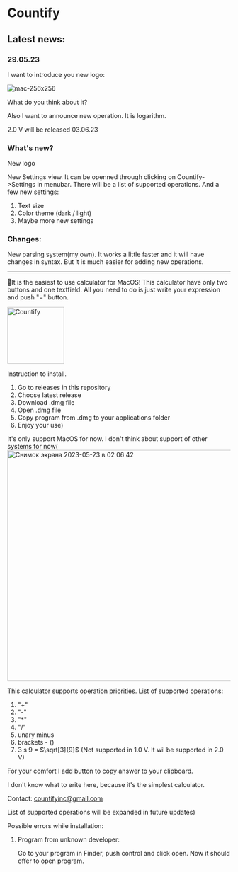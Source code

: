 # Countify

## Latest news:
### 29.05.23
I want to introduce you new logo:

![mac-256x256](https://github.com/egozhuk/Countify/assets/46131362/ff4f5191-b556-4f66-aee9-4c536f5449d4)

What do you think about it?

Also I want to announce new operation. It is logarithm.

2.0 V will be released 03.06.23
### What's new?
New logo

New Settings view. It can be openned through clicking on Countify->Settings in menubar.
There will be a list of supported operations. And a few new settings:
1) Text size
2) Color theme (dark / light)
3) Maybe more new settings

### Changes:

New parsing system(my own). It works a little faster and it will have changes in syntax. But it is much easier for adding new operations. 

---

👋It is the easiest to use calculator for MacOS!
This calculator have only two buttons and one textfield. All you need to do is just write your expression and push "=" button.

<img width="128" alt="Countify" src="https://github.com/egozhuk/Countify/assets/46131362/5cd55865-bdd1-4b0c-b4df-e81ae52bdd1d">

Instruction to install.
1) Go to releases in this repository
2) Choose latest release
3) Download .dmg file
4) Open .dmg file
5) Copy program from .dmg to your applications folder
6) Enjoy your use)

It's only support MacOS for now. I don't think about support of other systems for now(
<img width="522" alt="Снимок экрана 2023-05-23 в 02 06 42" src="https://github.com/egozhuk/Countify/assets/46131362/70d71a45-82f3-496a-982e-8e31cf71d673">

This calculator supports operation priorities. 
List of supported operations:
1) "+"
2) "-"
3) "*"
4) "/"
5) unary minus
6) brackets - ()
7) 3 s 9 = $\sqrt[3]{9}$ (Not supported in 1.0 V. It wil be supported in 2.0 V)

For your comfort I add button to copy answer to your clipboard.

I don't know what to erite here, because it's the simplest calculator.

Contact:
<countifyinc@gmail.com>

List of supported operations will be expanded in future updates)

Possible errors while installation:
1) Program from unknown developer:
   
   Go to your program in Finder, push control and click open. Now it should offer to open program. 
